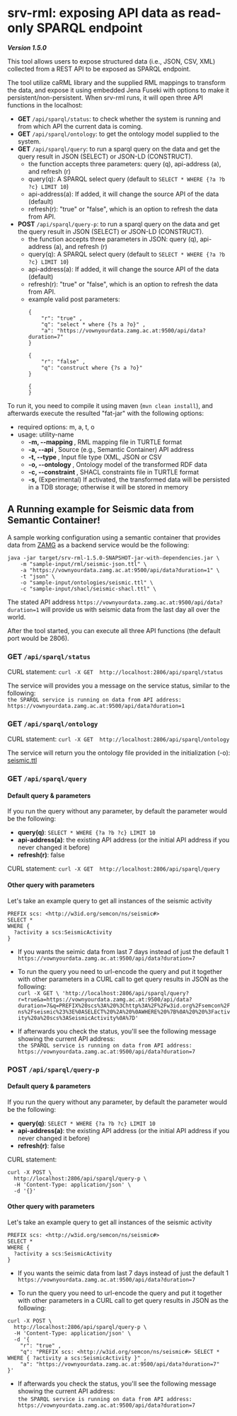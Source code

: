 # srv-rml: exposing API data as read-only SPARQL endpoint

_**Version 1.5.0**_

This tool allows users to expose structured data (i.e., JSON, CSV, XML) 
collected from a REST API to be exposed as SPARQL endpoint. 

The tool utilize caRML library and the supplied RML mappings to transform the data, 
and expose it using embedded Jena Fuseki with options to make it persistent/non-persistent.
When srv-rml runs, it will open three API functions in the localhost: 

* **GET** `/api/sparql/status`: to check whether the system is running and from which API the current data is coming. 
* **GET** `/api/sparql/ontology`: to get the ontology model supplied to the system. 
* **GET** `/api/sparql/query`: to run a sparql query on the data and get the query result in JSON (SELECT) or JSON-LD (CONSTRUCT). 
  * the function accepts three parameters: query (q), api-address (a), and refresh (r) 
  * query(q): A SPARQL select query (default to `SELECT * WHERE {?a ?b ?c} LIMIT 10`)
  * api-address(a):  If added, it will change the source API of the data (default)
  * refresh(r): "true" or "false", which is an option to refresh the data from API.
* **POST** `/api/sparql/query-p`: to run a sparql query on the data and get the query result in JSON (SELECT) or JSON-LD (CONSTRUCT). 
  * the function accepts three parameters in JSON: query (q), api-address (a), and refresh (r) 
  * query(q): A SPARQL select query (default to `SELECT * WHERE {?a ?b ?c} LIMIT 10`)
  * api-address(a):  If added, it will change the source API of the data (default)
  * refresh(r): "true" or "false", which is an option to refresh the data from API.
  * example valid post parameters: 
    ```
    {
        "r": "true" ,
        "q": "select * where {?s a ?o}" ,
        "a": "https://vownyourdata.zamg.ac.at:9500/api/data?duration=7"
    }
    ``` 
    ```
    {
        "r": "false" ,
        "q": "construct where {?s a ?o}"
    }
    ```
    ```
    {
    }
    ```
  
To run it, you need to compile it using maven (`mvn clean install`), 
and afterwards execute the resulted "fat-jar" with the following options: 

* required options: m, a, t, o
* usage: utility-name
  *  **-m, --mapping <arg>**,   RML mapping file in TURTLE format
  *  **-a, --api <arg>**,       Source (e.g., Semantic Container) API address
  *  **-t, --type <arg>**,      Input file type (XML, JSON or CSV
  *  **-o, --ontology <arg>**,  Ontology model of the transformed RDF data
  *  **-c, --constraint <arg>**, SHACL constraints file in TURTLE format
  *  **-s,**                    (Experimental) If activated, the transformed data will be persisted in
                                a TDB storage; otherwise it will be stored in memory

## A Running example for Seismic data from Semantic Container!

A sample working configuration using a semantic container that provides data from [ZAMG](http://zamg.ac.at/) 
as a backend service would be the following: 
```
java -jar target/srv-rml-1.5.0-SNAPSHOT-jar-with-dependencies.jar \
	-m "sample-input/rml/seismic-json.ttl" \
	-a "https://vownyourdata.zamg.ac.at:9500/api/data?duration=1" \
	-t "json" \
	-o "sample-input/ontologies/seismic.ttl" \
	-c "sample-input/shacl/seismic-shacl.ttl" \
```
The stated API address `https://vownyourdata.zamg.ac.at:9500/api/data?duration=1` will provide us with seismic data 
from the last day all over the world. 


After the tool started, you can execute all three API functions (the default port would be 2806).

### GET `/api/sparql/status`
CURL statement: `curl -X GET  http://localhost:2806/api/sparql/status`   

The service will provides you a message on the service status, similar to the following:     
  `the SPARQL service is running on data from API address: https://vownyourdata.zamg.ac.at:9500/api/data?duration=1` 

### GET `/api/sparql/ontology` 
CURL statement: `curl -X GET  http://localhost:2806/api/sparql/ontology`

The service will return you the ontology file provided in the initialization (-o): [seismic.ttl](https://github.com/fekaputra/srv-rml/blob/semcon/sample-input/ontologies/seismic.ttl)

### GET `/api/sparql/query`

#### Default query & parameters
If you run the query without any parameter, by default the parameter would be the following: 
* **query(q)**: `SELECT * WHERE {?a ?b ?c} LIMIT 10`
* **api-address(a)**: the existing API address (or the initial API address if you never changed it before)
* **refresh(r)**: false 

CURL statement: `curl -X GET  http://localhost:2806/api/sparql/query`

#### Other query with parameters

Let's take an example query to get all instances of the seismic activity 
```
PREFIX scs: <http://w3id.org/semcon/ns/seismic#>
SELECT * 
WHERE {
  ?activity a scs:SeismicActivity
}
```

* If you wants the seimic data from last 7 days instead of just the default 1    
`https://vownyourdata.zamg.ac.at:9500/api/data?duration=7`

* To run the query you need to url-encode the query and put it together with other parameters in a CURL call 
to get query results in JSON as the following:    
`
curl -X GET \
  'http://localhost:2806/api/sparql/query?r=true&a=https://vownyourdata.zamg.ac.at:9500/api/data?duration=7&q=PREFIX%20scs%3A%20%3Chttp%3A%2F%2Fw3id.org%2Fsemcon%2Fns%2Fseismic%23%3E%0ASELECT%20%2A%20%0AWHERE%20%7B%0A%20%20%3Factivity%20a%20scs%3ASeismicActivity%0A%7D'
`
* If afterwards you check the status, you'll see the following message showing the current API address:     
`the SPARQL service is running on data from API address: https://vownyourdata.zamg.ac.at:9500/api/data?duration=7`

### POST `/api/sparql/query-p`

#### Default query & parameters
If you run the query without any parameter, by default the parameter would be the following: 
* **query(q)**: `SELECT * WHERE {?a ?b ?c} LIMIT 10`
* **api-address(a)**: the existing API address (or the initial API address if you never changed it before)
* **refresh(r)**: false 

CURL statement: 
``` 
curl -X POST \
  http://localhost:2806/api/sparql/query-p \
  -H 'Content-Type: application/json' \
  -d '{}'
```

#### Other query with parameters

Let's take an example query to get all instances of the seismic activity 
```
PREFIX scs: <http://w3id.org/semcon/ns/seismic#>
SELECT * 
WHERE {
  ?activity a scs:SeismicActivity
}
```
* If you wants the seimic data from last 7 days instead of just the default 1    
`https://vownyourdata.zamg.ac.at:9500/api/data?duration=7`

* To run the query you need to url-encode the query and put it together with other parameters in a CURL call 
to get query results in JSON as the following:    
```
curl -X POST \
  http://localhost:2806/api/sparql/query-p \
  -H 'Content-Type: application/json' \
  -d '{
    "r": "true" ,
    "q": "PREFIX scs: <http://w3id.org/semcon/ns/seismic#> SELECT * WHERE { ?activity a scs:SeismicActivity }" ,
    "a": "https://vownyourdata.zamg.ac.at:9500/api/data?duration=7"
}'
```
* If afterwards you check the status, you'll see the following message showing the current API address:     
`the SPARQL service is running on data from API address: https://vownyourdata.zamg.ac.at:9500/api/data?duration=7`
